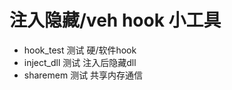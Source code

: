 # 注入隐藏/veh hook 小工具
- hook_test     测试 硬/软件hook
- inject_dll    测试 注入后隐藏dll
- sharemem      测试 共享内存通信